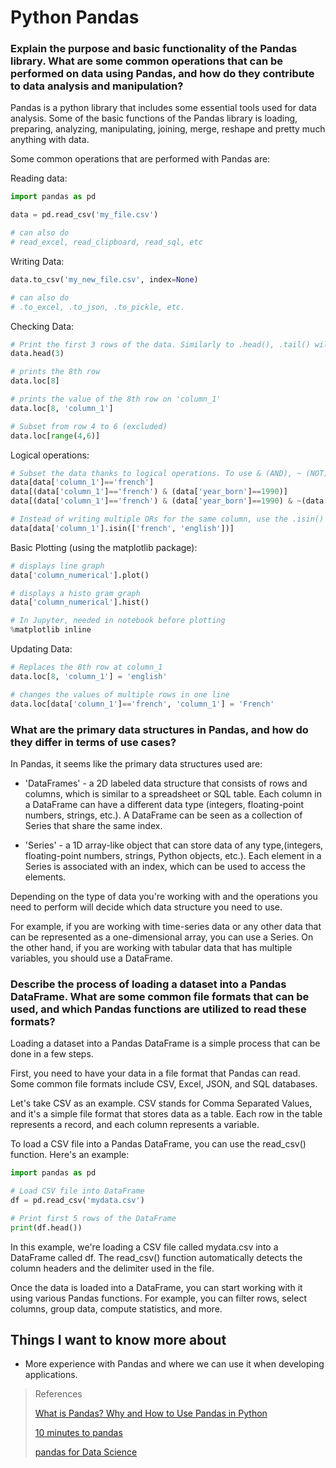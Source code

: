 # Python Pandas

### Explain the purpose and basic functionality of the Pandas library. What are some common operations that can be performed on data using Pandas, and how do they contribute to data analysis and manipulation?

Pandas is a python library that includes some essential tools used for data analysis. Some of the basic functions of the Pandas library is loading, preparing, analyzing, manipulating, joining, merge, reshape and pretty much anything with data. 

Some common operations that are performed with Pandas are:

Reading data:

```python
import pandas as pd

data = pd.read_csv('my_file.csv')

# can also do
# read_excel, read_clipboard, read_sql, etc

```

Writing Data:

```python
data.to_csv('my_new_file.csv', index=None)

# can also do
# .to_excel, .to_json, .to_pickle, etc.

```

Checking Data:

```python
# Print the first 3 rows of the data. Similarly to .head(), .tail() will look at the last rows of the data.
data.head(3)

# prints the 8th row
data.loc[8]

# prints the value of the 8th row on 'column_1'
data.loc[8, 'column_1']

# Subset from row 4 to 6 (excluded)
data.loc[range(4,6)]

```

Logical operations:

```python
# Subset the data thanks to logical operations. To use & (AND), ~ (NOT) and | (OR), you have to add “(“ and “)” before and after the logical operation.
data[data['column_1']=='french']
data[(data['column_1']=='french') & (data['year_born']==1990)]
data[(data['column_1']=='french') & (data['year_born']==1990) & ~(data['city']=='London')]

# Instead of writing multiple ORs for the same column, use the .isin() function
data[data['column_1'].isin(['french', 'english'])]


```

Basic Plotting (using the matplotlib package):

```python
# displays line graph 
data['column_numerical'].plot()

# displays a histo gram graph 
data['column_numerical'].hist()

# In Jupyter, needed in notebook before plotting
%matplotlib inline

```

Updating Data:

```python
# Replaces the 8th row at column_1 
data.loc[8, 'column_1'] = 'english'

# changes the values of multiple rows in one line
data.loc[data['column_1']=='french', 'column_1'] = 'French'

```

### What are the primary data structures in Pandas, and how do they differ in terms of use cases?

In Pandas, it seems like the primary data structures used are:

- 'DataFrames' - a 2D labeled data structure that consists of rows and columns, which is similar to a spreadsheet or SQL table. Each column in a DataFrame can have a different data type (integers, floating-point numbers, strings, etc.). A DataFrame can be seen as a collection of Series that share the same index.

- 'Series' - a 1D array-like object that can store data of any type,(integers, floating-point numbers, strings, Python objects, etc.). Each element in a Series is associated with an index, which can be used to access the elements.

Depending on the type of data you're working with and the operations you need to perform will decide which data structure you need to use. 

For example, if you are working with time-series data or any other data that can be represented as a one-dimensional array, you can use a Series. On the other hand, if you are working with tabular data that has multiple variables, you should use a DataFrame.


### Describe the process of loading a dataset into a Pandas DataFrame. What are some common file formats that can be used, and which Pandas functions are utilized to read these formats?

Loading a dataset into a Pandas DataFrame is a simple process that can be done in a few steps.

First, you need to have your data in a file format that Pandas can read. Some common file formats include CSV, Excel, JSON, and SQL databases.

Let's take CSV as an example. CSV stands for Comma Separated Values, and it's a simple file format that stores data as a table. Each row in the table represents a record, and each column represents a variable.

To load a CSV file into a Pandas DataFrame, you can use the read_csv() function. Here's an example:

```python
import pandas as pd

# Load CSV file into DataFrame
df = pd.read_csv('mydata.csv')

# Print first 5 rows of the DataFrame
print(df.head())

```

In this example, we're loading a CSV file called mydata.csv into a DataFrame called df. The read_csv() function automatically detects the column headers and the delimiter used in the file.

Once the data is loaded into a DataFrame, you can start working with it using various Pandas functions. For example, you can filter rows, select columns, group data, compute statistics, and more.

## Things I want to know more about
- More experience with Pandas and where we can use it when developing applications.

>References
>
>[What is Pandas? Why and How to Use Pandas in Python](https://www.youtube.com/watch?v=dcqPhpY7tWk&t=391s)
>
>[10 minutes to pandas](https://pandas.pydata.org/pandas-docs/stable/user_guide/10min.html)
>
>[pandas for Data Science](https://realpython.com/learning-paths/pandas-data-science/)